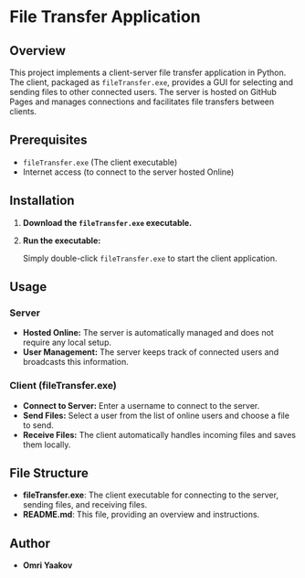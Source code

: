 # File Transfer Application

## Overview

This project implements a client-server file transfer application in Python. The client, packaged as `fileTransfer.exe`, provides a GUI for selecting and sending files to other connected users. The server is hosted on GitHub Pages and manages connections and facilitates file transfers between clients.

## Prerequisites

- `fileTransfer.exe` (The client executable)
- Internet access (to connect to the server hosted Online)

## Installation

1. **Download the `fileTransfer.exe` executable.**

2. **Run the executable:**

    Simply double-click `fileTransfer.exe` to start the client application.

## Usage

### Server

- **Hosted Online:** The server is automatically managed and does not require any local setup.
- **User Management:** The server keeps track of connected users and broadcasts this information.

### Client (fileTransfer.exe)

- **Connect to Server:** Enter a username to connect to the server.
- **Send Files:** Select a user from the list of online users and choose a file to send.
- **Receive Files:** The client automatically handles incoming files and saves them locally.

## File Structure

- **fileTransfer.exe**: The client executable for connecting to the server, sending files, and receiving files.
- **README.md**: This file, providing an overview and instructions.

## Author

- **Omri Yaakov**

